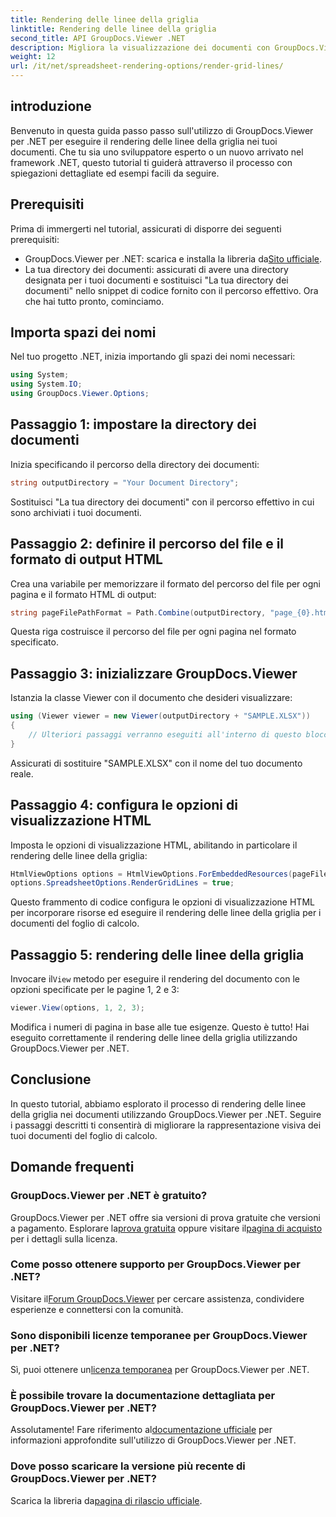 ```yaml
---
title: Rendering delle linee della griglia
linktitle: Rendering delle linee della griglia
second_title: API GroupDocs.Viewer .NET
description: Migliora la visualizzazione dei documenti con GroupDocs.Viewer per .NET. Renderizza le linee della griglia senza sforzo. Prova subito la prova gratuita! #GroupDocs #Visualizzatore
weight: 12
url: /it/net/spreadsheet-rendering-options/render-grid-lines/
---
```

## introduzione
Benvenuto in questa guida passo passo sull'utilizzo di GroupDocs.Viewer per .NET per eseguire il rendering delle linee della griglia nei tuoi documenti. Che tu sia uno sviluppatore esperto o un nuovo arrivato nel framework .NET, questo tutorial ti guiderà attraverso il processo con spiegazioni dettagliate ed esempi facili da seguire.
## Prerequisiti
Prima di immergerti nel tutorial, assicurati di disporre dei seguenti prerequisiti:
-  GroupDocs.Viewer per .NET: scarica e installa la libreria da[Sito ufficiale](https://releases.groupdocs.com/viewer/net/).
- La tua directory dei documenti: assicurati di avere una directory designata per i tuoi documenti e sostituisci "La tua directory dei documenti" nello snippet di codice fornito con il percorso effettivo.
Ora che hai tutto pronto, cominciamo.
## Importa spazi dei nomi
Nel tuo progetto .NET, inizia importando gli spazi dei nomi necessari:
```csharp
using System;
using System.IO;
using GroupDocs.Viewer.Options;
```
## Passaggio 1: impostare la directory dei documenti
Inizia specificando il percorso della directory dei documenti:
```csharp
string outputDirectory = "Your Document Directory";
```
Sostituisci "La tua directory dei documenti" con il percorso effettivo in cui sono archiviati i tuoi documenti.
## Passaggio 2: definire il percorso del file e il formato di output HTML
Crea una variabile per memorizzare il formato del percorso del file per ogni pagina e il formato HTML di output:
```csharp
string pageFilePathFormat = Path.Combine(outputDirectory, "page_{0}.html");
```
Questa riga costruisce il percorso del file per ogni pagina nel formato specificato.
## Passaggio 3: inizializzare GroupDocs.Viewer
Istanzia la classe Viewer con il documento che desideri visualizzare:
```csharp
using (Viewer viewer = new Viewer(outputDirectory + "SAMPLE.XLSX"))
{
    // Ulteriori passaggi verranno eseguiti all'interno di questo blocco.
}
```
Assicurati di sostituire "SAMPLE.XLSX" con il nome del tuo documento reale.
## Passaggio 4: configura le opzioni di visualizzazione HTML
Imposta le opzioni di visualizzazione HTML, abilitando in particolare il rendering delle linee della griglia:
```csharp
HtmlViewOptions options = HtmlViewOptions.ForEmbeddedResources(pageFilePathFormat);
options.SpreadsheetOptions.RenderGridLines = true;
```
Questo frammento di codice configura le opzioni di visualizzazione HTML per incorporare risorse ed eseguire il rendering delle linee della griglia per i documenti del foglio di calcolo.
## Passaggio 5: rendering delle linee della griglia
 Invocare il`View` metodo per eseguire il rendering del documento con le opzioni specificate per le pagine 1, 2 e 3:
```csharp
viewer.View(options, 1, 2, 3);
```
Modifica i numeri di pagina in base alle tue esigenze.
Questo è tutto! Hai eseguito correttamente il rendering delle linee della griglia utilizzando GroupDocs.Viewer per .NET.
## Conclusione
In questo tutorial, abbiamo esplorato il processo di rendering delle linee della griglia nei documenti utilizzando GroupDocs.Viewer per .NET. Seguire i passaggi descritti ti consentirà di migliorare la rappresentazione visiva dei tuoi documenti del foglio di calcolo.
## Domande frequenti
### GroupDocs.Viewer per .NET è gratuito?
 GroupDocs.Viewer per .NET offre sia versioni di prova gratuite che versioni a pagamento. Esplorare la[prova gratuita](https://releases.groupdocs.com/) oppure visitare il[pagina di acquisto](https://purchase.groupdocs.com/buy) per i dettagli sulla licenza.
### Come posso ottenere supporto per GroupDocs.Viewer per .NET?
 Visitare il[Forum GroupDocs.Viewer](https://forum.groupdocs.com/c/viewer/9) per cercare assistenza, condividere esperienze e connettersi con la comunità.
### Sono disponibili licenze temporanee per GroupDocs.Viewer per .NET?
 Sì, puoi ottenere un[licenza temporanea](https://purchase.groupdocs.com/temporary-license/) per GroupDocs.Viewer per .NET.
### È possibile trovare la documentazione dettagliata per GroupDocs.Viewer per .NET?
 Assolutamente! Fare riferimento al[documentazione ufficiale](https://tutorials.groupdocs.com/viewer/net/) per informazioni approfondite sull'utilizzo di GroupDocs.Viewer per .NET.
### Dove posso scaricare la versione più recente di GroupDocs.Viewer per .NET?
 Scarica la libreria da[pagina di rilascio ufficiale](https://releases.groupdocs.com/viewer/net/).